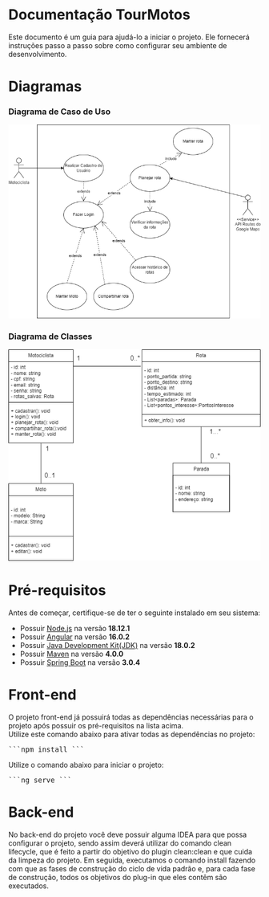 # Documentação TourMotos
<p>
Este documento é um guia para ajudá-lo a iniciar o projeto. Ele fornecerá instruções passo a passo sobre como configurar seu ambiente de desenvolvimento.
</p>

# Diagramas
<h3>Diagrama de Caso de Uso</h3>
<img src="figures/Diagrama de Caso de Uso.png" alt="Diagrama de Caso de Uso">
<h3>Diagrama de Classes</h3>
<img src="figures/Diagrama de Classes.png" alt="Diagrama de Classes">

# Pré-requisitos
<p>
Antes de começar, certifique-se de ter o seguinte instalado em seu sistema:
</p>
<ul>
  <li>Possuir <a href=https://nodejs.org/en>Node.js</a> na versão <b>18.12.1</b></li>
  <li>Possuir <a href=https://angular.io>Angular</a> na versão <b>16.0.2</b></li>
  <li>Possuir <a href=https://www.java.com/pt-BR>Java Development Kit(JDK)</a> na versão <b>18.0.2</b></li>
  <li>Possuir <a href=https://maven.apache.org>Maven</a> na versão <b>4.0.0</b></li>
  <li>Possuir <a href=https://spring.io/projects/spring-boot>Spring Boot</a> na versão <b>3.0.4</b></li>
</ul>

# Front-end
<p>
O projeto front-end já possuirá todas as dependências necessárias para o projeto após possuir os pré-requisitos na lista acima.<br/>
Utilize este comando abaixo para ativar todas as dependências no projeto:<br/>
</p>
<pre>
```npm install ```
</pre>
Utilize o comando abaixo para iniciar o projeto:<br/>
</p>
<pre>
```ng serve ```
</pre> 

# Back-end
<p>
No back-end do projeto você deve possuir alguma IDEA para que possa configurar o projeto, sendo assim deverá utilizar do comando clean lifecycle, que é feito a partir do objetivo do plugin clean:clean e que cuida da limpeza do projeto.
Em seguida, executamos o comando install fazendo com que as fases de construção do ciclo de vida padrão e, para cada fase de construção, todos os objetivos do plug-in que eles contêm são executados.
</p>
